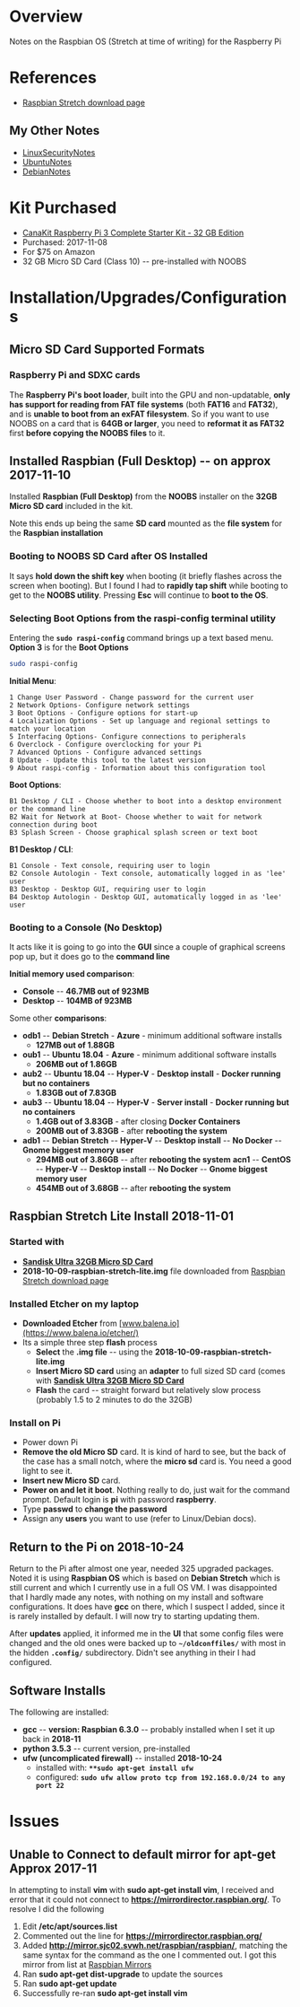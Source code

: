 # Overview

Notes on the Raspbian OS (Stretch at time of writing) for the Raspberry Pi

# References

* [Raspbian Stretch download page](https://www.raspberrypi.org/downloads/raspbian/)

## My Other Notes

* [LinuxSecurityNotes](https://github.com/GitLeeRepo/LinuxSecurityNotes/blob/master/LinuxSecurityNotes.md#overview)
* [UbuntuNotes](https://github.com/GitLeeRepo/UbuntuNotes/blob/master/UbuntuNotes.md#overview)
* [DebianNotes](https://github.com/GitLeeRepo/DebianNotes/blob/master/DebianNotes.md#overview)

# Kit Purchased

* [CanaKit Raspberry Pi 3 Complete Starter Kit - 32 GB Edition](https://www.amazon.com/gp/product/B01C6Q2GSY/ref=oh_aui_search_detailpage?ie=UTF8&psc=1)
* Purchased: 2017-11-08
* For \$75 on Amazon
* 32 GB Micro SD Card (Class 10) -- pre-installed with NOOBS


# Installation/Upgrades/Configurations

## Micro SD Card Supported Formats

### Raspberry Pi and SDXC cards

The **Raspberry Pi's boot loader**, built into the GPU and non-updatable, **only has support for reading from FAT file systems** (both **FAT16** and **FAT32**), and is **unable to boot from an exFAT filesystem**. So if you want to use NOOBS on a card that is **64GB or larger**, you need to **reformat it as FAT32** first **before copying the NOOBS files** to it.


## Installed Raspbian (Full Desktop) -- on approx 2017-11-10

Installed **Raspbian (Full Desktop)** from the **NOOBS** installer on the **32GB Micro SD card** included in the kit.

Note this ends up being the same **SD card** mounted as the **file system** for the **Raspbian installation**

### Booting to NOOBS SD Card after OS Installed

It says **hold down the shift key** when booting (it briefly flashes across the screen when booting).  But I found I had to **rapidly tap shift** while booting to get to the **NOOBS utility**.  Pressing **Esc** will continue to **boot to the OS**.

### Selecting Boot Options from the raspi-config terminal utility

Entering the **`sudo raspi-config`** command brings up a text based menu.  **Option 3** is for the **Boot Options**

```bash
sudo raspi-config
```

**Initial Menu**:

```
1 Change User Password - Change password for the current user
2 Network Options- Configure network settings
3 Boot Options - Configure options for start-up
4 Localization Options - Set up language and regional settings to match your location
5 Interfacing Options- Configure connections to peripherals
6 Overclock - Configure overclocking for your Pi
7 Advanced Options - Configure advanced settings
8 Update - Update this tool to the latest version
9 About raspi-config - Information about this configuration tool 
```

**Boot Options**:

```
B1 Desktop / CLI - Choose whether to boot into a desktop environment or the command line
B2 Wait for Network at Boot- Choose whether to wait for network connection during boot
B3 Splash Screen - Choose graphical splash screen or text boot
```

**B1 Desktop / CLI**:

```
B1 Console - Text console, requiring user to login
B2 Console Autologin - Text console, automatically logged in as 'lee' user
B3 Desktop - Desktop GUI, requiring user to login
B4 Desktop Autologin - Desktop GUI, automatically logged in as 'lee' user
```

### Booting to a Console (No Desktop)

It acts like it is going to go into the **GUI** since a couple of graphical screens pop up, but it does go to the **command line**

**Initial memory used comparison**:

* **Console** -- **46.7MB out of 923MB**
* **Desktop** -- **104MB of 923MB**

Some other **comparisons**:

* **odb1** -- **Debian Stretch** - **Azure** - minimum additional software installs
  * **127MB out of 1.88GB**
* **oub1** -- **Ubuntu 18.04** - **Azure** - minimum additional software installs
  * **206MB out of 1.86GB**
* **aub2** -- **Ubuntu 18.04** -- **Hyper-V** - **Desktop install** - **Docker running but no containers**
  * **1.83GB out of 7.83GB** 
* **aub3** -- **Ubuntu 18.04** -- **Hyper-V** - **Server install** - **Docker running but no containers**
  * **1.4GB out of 3.83GB** - after closing **Docker Containers**
  * **200MB out of 3.83GB**  - after **rebooting the system**
* **adb1** -- **Debian Stretch** -- **Hyper-V** -- **Desktop install** -- **No Docker** -- **Gnome biggest memory user**
  * **294MB out of 3.86GB** --  after **rebooting the system**
 **acn1** -- **CentOS** -- **Hyper-V** -- **Desktop install** -- **No Docker** -- **Gnome biggest memory user**
  * **454MB out of 3.68GB** --  after **rebooting the system**  

## Raspbian Stretch Lite Install 2018-11-01

### Started with

*  [**Sandisk Ultra 32GB Micro SD Card**](https://www.amazon.com/gp/product/B073JWXGNT/ref=oh_aui_detailpage_o00_s00?ie=UTF8&psc=1)
* **2018-10-09-raspbian-stretch-lite.img** file downloaded from [Raspbian Stretch download page](https://www.raspberrypi.org/downloads/raspbian/)

### Installed Etcher on my laptop

* **Downloaded Etcher** from [www.balena.io](https://www.balena.io/etcher/)
* Its a simple three step **flash** process
  * **Select** the **.img file** -- using the **2018-10-09-raspbian-stretch-lite.img**
  * **Insert Micro SD card** using an **adapter** to full sized SD card (comes with [**Sandisk Ultra 32GB Micro SD Card**](https://www.amazon.com/gp/product/B073JWXGNT/ref=oh_aui_detailpage_o00_s00?ie=UTF8&psc=1)
  * **Flash** the card -- straight forward but relatively slow process (probably 1.5 to 2 minutes to do the 32GB)

### Install on Pi

* Power down Pi
* **Remove the old Micro SD** card.  It is kind of hard to see, but the back of the case has a small notch, where the **micro sd** card is.  You need a good light to see it.
* **Insert new Micro SD** card.
* **Power on and let it boot**.  Nothing really to do, just wait for the command prompt.  Default login is **pi** with password **raspberry**.
* Type **passwd** to **change the password**
* Assign any **users** you want to use (refer to Linux/Debian docs).

## Return to the Pi on 2018-10-24

Return to the Pi after almost one year, needed 325 upgraded packages.  Noted it is using **Raspbian OS** which is based on **Debian Stretch** which is still current and which I currently use in a full OS VM.  I was disappointed that I hardly made any notes, with nothing on my install and software configurations.  It does have **gcc** on there, which I suspect I added, since it is rarely installed by default. I will now try to starting updating them.  

After **updates** applied, it informed me in the **UI** that some config files were changed and the old ones were backed up to **`~/oldconffiles/`** with most in the hidden **`.config/`** subdirectory.  Didn't see anything in their I had configured.

## Software Installs

The following are installed:

* **gcc** -- **version: Raspbian 6.3.0** -- probably installed when I set it up back in **2018-11**
* **python 3.5.3** -- current version, pre-installed
* **ufw (uncomplicated firewall)** -- installed **2018-10-24**
  * installed with: **`**sudo apt-get install ufw`**
  * configured: **`sudo ufw allow proto tcp from 192.168.0.0/24 to any port 22`**

# Issues

## Unable to Connect to default mirror for apt-get **Approx 2017-11**

In attempting to install **vim** with **sudo apt-get install vim**, I received and error that it could not connect to **https://mirrordirector.raspbian.org/**.  To resolve I did the following

1. Edit **/etc/apt/sources.list**
2. Commented out the line for **https://mirrordirector.raspbian.org/**
3. Added **http://mirror.sjc02.svwh.net/raspbian/raspbian/**, matching the same syntax for the command as the one I commented out.  I got this mirror from list at [Raspbian Mirrors](http://www.raspbian.org/RaspbianMirrors)
4. Ran **sudo apt-get dist-upgrade** to update the sources
5. Ran **sudo apt-get update**
6. Successfully re-ran **sudo apt-get install vim**
